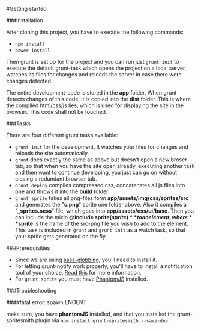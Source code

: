 #Getting started

###Installation

After cloning this project, you have to execute the following commands:

- `npm install`
- `bower install`

Then grunt is set up for the project and you can run just `grunt init` to execute the default grunt-task which opens the project on a local server, watches its files for changes and reloads the server in case there were changes detected.

The entire development-code is stored in the **app** folder. When grunt detects changes of this code, it is copied into the **dist** folder. This is where the compiled html/css/js lies, which is used for displaying the site in the browser. This code shall not be touched.

###Tasks

There are four different grunt tasks available:
- `grunt init` for the development. It watches your files for changes and reloads the site automatically.
- `grunt` does exactly the same as above but doesn't open a new broser tab, so that when you have the site open already, executing another task and then want to continue developing, you just can go on without closing a redundant browser tab.
- `grunt deploy` compiles compressed css, concatenates all js files into one and throws it into the **build** folder.
- `grunt sprite` takes all png-files form **app/assets/img/css/sprites/src** and generates the "**s.png**" sprite one folder above. Also it compiles a "**_sprites.scss**" file, which goes into **app/assets/css/ui/base**. Then you can include the mixin **@include sprite($sprite)** to an element, where **$sprite** is the name of the src-png file you wish to add to the element. This task is included in `grunt` and `grunt init` as a watch task, so that your sprite gets generated on the fly.

###Prerequisities

- Since we are using [sass-globbing](https://github.com/chriseppstein/sass-globbing), you'll need to install it.
- For letting grunt-notify work properly, you'll have to install a notification tool of your choice. [Read this](https://github.com/dylang/grunt-notify) for more information.
- For `grunt sprite` you must have [PhantomJS](http://phantomjs.org/) installed.

###Troubleshooting

####fatal error: spawn ENOENT

make sure, you have **phantomJS** installed, and that you installed the grunt-spritesmith plugin via `npm install grunt-spritesmith --save-dev`.